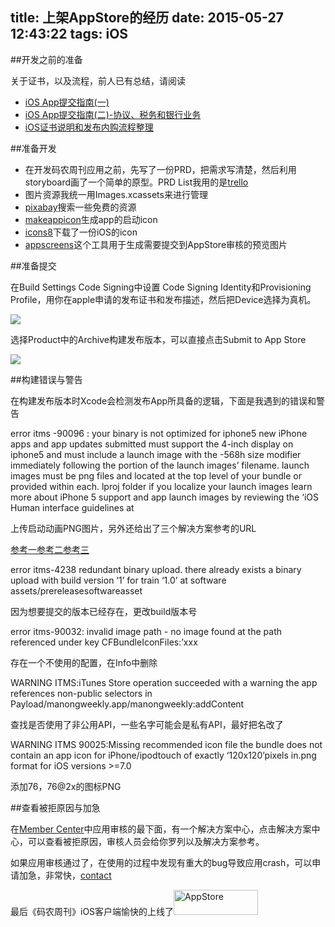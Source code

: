 title: 上架AppStore的经历
date: 2015-05-27 12:43:22
tags: iOS
---

##开发之前的准备

关于证书，以及流程，前人已有总结，请阅读

* [iOS App提交指南(一)](http://www.jianshu.com/p/6c75a6e53605)
* [iOS App提交指南(二)-协议、税务和银行业务](http://www.jianshu.com/p/c7cf65911bc1?utm_campaign=maleskine&utm_content=note&utm_medium=mobile_author_hots&utm_source=recommendation)
* [iOS证书说明和发布内购流程整理](http://mp.weixin.qq.com/s?__biz=MjM5OTM0MzIwMQ==&mid=206718165&idx=3&sn=860ec99f81da19cd3d6faffe6d85083b#rd)

##准备开发

* 在开发码农周刊应用之前，先写了一份PRD，把需求写清楚，然后利用storyboard画了一个简单的原型。PRD List我用的是[trello](https://trello.com/)
* 图片资源我统一用Images.xcassets来进行管理
* [pixabay](http://pixabay.com/)搜索一些免费的资源
* [makeappicon](http://makeappicon.com/)生成app的启动icon
* [icons8](https://icons8.com/)下载了一份iOS的icon
* [appscreens](https://appscreens.io/)这个工具用于生成需要提交到AppStore审核的预览图片

##准备提交

在Build Settings Code Signing中设置 Code Signing Identity和Provisioning Profile，用你在apple申请的发布证书和发布描述，然后把Device选择为真机。

![](http://websources.qiniudn.com/iOS/codsigning.png)

选择Product中的Archive构建发布版本，可以直接点击Submit to App Store

![](http://websources.qiniudn.com/iOS/archives.png)

##构建错误与警告

在构建发布版本时Xcode会检测发布App所具备的逻辑，下面是我遇到的错误和警告

error itms -90096 : your binary is not optimized for iphone5 new iPhone apps and app updates submitted must support the 4-inch display on iphone5 and must include a launch image with the -568h size modifier immediately following the<basename> portion of the launch images’ filename. launch images must be png files and located at the top level of your bundle or provided within each. lproj folder if you localize your launch images learn more about iPhone 5 support and app launch images by reviewing the ‘iOS Human interface guidelines at

上传启动动画PNG图片，另外还给出了三个解决方案参考的URL

[参考一](https://developer.apple.com/library/ios/documentation/UserExperience/Conceptual/MobileHIG/IconsImages/IconsImages.html)[参考二](https://developer.apple.com/library/ios/documentation/UserExperience/Conceptual/MobileHIG/LaunchImages.html#//apple_ref/doc/uid/TP40006556-CH22-SW1)[参考三](https://developer.apple.com/library/ios/documentation/UserExperience/Conceptual/MobileHIG/IconMatrix.html#//apple_ref/doc/uid/TP40006556-CH27-SW1)

error itms-4238 redundant binary upload. there already exists a binary upload with build version ‘1’ for train ‘1.0’ at software assets/prereleasesoftwareasset

因为想要提交的版本已经存在，更改build版本号

error itms-90032: invalid image path - no image found at the path referenced under key CFBundleIconFiles:’xxx

存在一个不使用的配置，在Info中删除

WARNING ITMS:iTunes Store operation succeeded with a warning
the app references non-public selectors in Payload/manongweekly.app/manongweekly:addContent

查找是否使用了非公用API，一些名字可能会是私有API，最好把名改了

WARNING ITMS 90025:Missing recommended icon file the bundle does not contain an app icon for iPhone/ipodtouch of exactly ‘120x120’pixels in.png format for iOS versions >=7.0

添加76，76@2x的图标PNG

##查看被拒原因与加急

在[Member Center](https://developer.apple.com/membercenter/index.action)中应用审核的最下面，有一个解决方案中心，点击解决方案中心，可以查看被拒原因，审核人员会给你罗列以及解决方案参考。

如果应用审核通过了，在使用的过程中发现有重大的bug导致应用crash，可以申请加急，非常快，[contact](https://developer.apple.com/appstore/contact/?topic=expedite%3E)

最后《码农周刊》iOS客户端愉快的上线了[<img src="http://websources.qiniudn.com/iOS/963e0ee8-9013-11e4-8091-7ece67d64729.png" width="135" height="40" alt="AppStore"/>](https://itunes.apple.com/cn/app/yuan-yi-yue/id990227579?l=en&mt=8)

